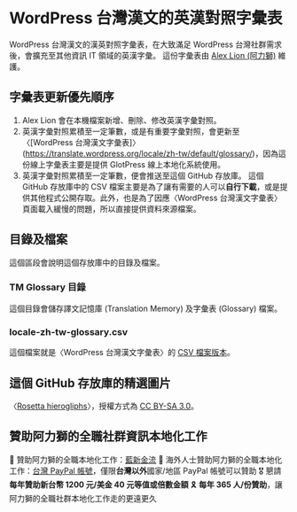 # WordPress 台灣漢文的英漢對照字彙表
WordPress 台灣漢文的漢英對照字彙表，在大致滿足 WordPress 台灣社群需求後，會擴充至其他資訊 IT 領域的英漢字彙。
這份字彙表由 [Alex Lion (阿力獅)](https://www.facebook.com/captain.alexlion) 維護。
## 字彙表更新優先順序
1. Alex Lion 會在本機檔案新增、刪除、修改英漢字彙對照。
2. 英漢字彙對照累積至一定筆數，或是有重要字彙對照，會更新至〈[WordPress 台灣漢文字彙表]〉(https://translate.wordpress.org/locale/zh-tw/default/glossary/)，因為這份線上字彙表主要是提供 GlotPress 線上本地化系統使用。
3. 英漢字彙對照累積至一定筆數，便會推送至這個 GitHub 存放庫。
這個 GitHub 存放庫中的 CSV 檔案主要是為了讓有需要的人可以**自行下載**，或是提供其他程式公開存取。此外，也是為了因應〈WordPress 台灣漢文字彙表〉頁面載入緩慢的問題，所以直接提供資料來源檔案。
## 目錄及檔案
這個區段會說明這個存放庫中的目錄及檔案。
### TM Glossary 目錄
這個目錄會儲存譯文記憶庫 (Translation Memory) 及字彙表 (Glossary) 檔案。
### locale-zh-tw-glossary.csv
這個檔案就是〈WordPress 台灣漢文字彙表〉的 [CSV 檔案版本](https://glotpress.blog/the-manual/glossaries/)。
## 這個 GitHub 存放庫的精選圖片
〈[Rosetta hierogliphs](https://commons.wikimedia.org/w/index.php?curid=6130225)〉，授權方式為 [CC BY-SA 3.0](https://creativecommons.org/licenses/by-sa/3.0/?ref=openverse)。
## 贊助阿力獅的全職社群資訊本地化工作
🎁 贊助阿力獅的全職本地化工作：[藍新金流](https://suo.fyi/donate-alexlion-blue)
🧧 海外人士贊助阿力獅的全職本地化工作：[台灣 PayPal 帳號](https://suo.fyi/donate-alexlion-paypal)，僅限**台灣以外**國家/地區 PayPal 帳號可以贊助
🎖️ 懇請**每年贊助新台幣 1200 元/美金 40 元等值或倍數金額**
🎗️ **每年 365 人/份贊助**，讓阿力獅的全職社群本地化工作走的更遠更久
